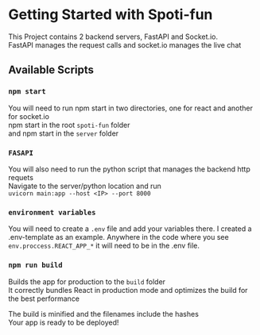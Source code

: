 # Getting Started with Spoti-fun

This Project contains 2 backend servers, FastAPI and Socket.io. <br>
FastAPI manages the request calls and socket.io manages the live chat

## Available Scripts

### `npm start`

You will need to run npm start in two directories, one for react and another for socket.io <br>
npm start in the root `spoti-fun` folder<br>
and npm start in the `server` folder

### `FASAPI`

You will also need to run the python script that manages the backend http requets<br>
Navigate to the server/python location and run <br>
`uvicorn main:app --host <IP> --port 8000`

### `environment variables`

You will need to create a `.env` file and add your variables there.
I created a .env-template as an example.
Anywhere in the code where you see `env.proccess.REACT_APP_*` it will need to be in the .env file.

### `npm run build`

Builds the app for production to the `build` folder\
It correctly bundles React in production mode and optimizes the build for the best performance

The build is minified and the filenames include the hashes\
Your app is ready to be deployed!
